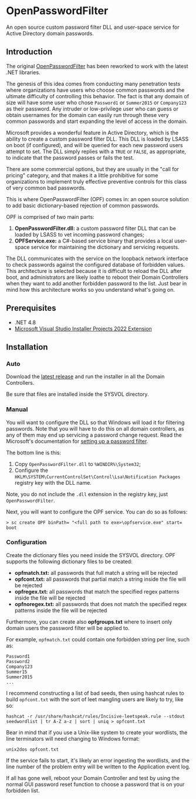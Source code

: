 # OpenPasswordFilter
An open source custom password filter DLL and user-space service for Active Directory domain passwords.

## Introduction

The original [OpenPasswordFilter](https://github.com/jephthai/OpenPasswordFilter) has been reworked to work with the latest .NET libraries.

The genesis of this idea comes from conducting many penetration tests where organizations have users who choose common passwords and the ultimate difficulty of controlling this behavior. The fact is that any domain of size will have some user who chose `Password1` or `Summer2015` or `Company123` as their password.  Any intruder or low-privilege user who can guess or obtain usernames for the domain can easily run through these very common passwords and start expanding the level of access in the domain.

Microsoft provides a wonderful feature in Active Directory, which is the ability to create a custom password filter DLL. This DLL is loaded by LSASS on boot (if configured), and will be queried for each new password users attempt to set.  The DLL simply replies with a `TRUE` or `FALSE`, as appropriate, to indicate that the password passes or fails the test.

There are some commercial options, but they are usually in the "call for pricing" category, and that makes it a little prohibitive for some organizations to implement truly effective preventive controls for this class of very common bad passwords.

This is where OpenPasswordFilter (OPF) comes in: an open source solution to add basic dictionary-based rejection of common passwords.

OPF is comprised of two main parts:
   1. **OpenPasswordFilter.dll:** a custom password filter DLL that can be loaded by LSASS to vet incoming password changes;
   2. **OPFService.exe:** a C#-based service binary that provides a local user-space service for maintaining the dictionary and servicing requests.

The DLL communicates with the service on the loopback network interface to check passwords against the configured database of forbidden values. This architecture is selected because it is difficult to reload the DLL after boot, and administrators are likely loathe to reboot their Domain Controllers when they want to add another forbidden password to the list. Just bear in mind how this architecture works so you understand what's going on.

## Prerequisites

* .NET 4.8
* [Microsoft Visual Studio Installer Projects 2022 Extension](https://marketplace.visualstudio.com/items?itemName=VisualStudioClient.MicrosoftVisualStudio2022InstallerProjects)

## Installation

### Auto

Download the [latest release](https://github.com/D3vil0p3r/OpenPasswordFilter/releases/latest) and run the installer in all the Domain Controllers.

Be sure that files are installed inside the SYSVOL directory.

### Manual

You will want to configure the DLL so that Windows will load it for filtering passwords. Note that you will have to do this on all domain controllers, as any of them may end up servicing a password change request. Read the Microsoft's documentation for [setting up a password filter](https://learn.microsoft.com/en-us/windows/win32/secmgmt/installing-and-registering-a-password-filter-dll).

The bottom line is this:
  1. Copy `OpenPasswordFilter.dll` to `%WINDIR%\System32`;
  2. Configure the `HKLM\SYSTEM\CurrentControlSet\Control\Lsa\Notification Packages` registry key with the DLL name.

Note, you do not include the `.dll` extension in the registry key, just `OpenPasswordFilter`.

Next, you will want to configure the OPF service. You can do so as follows:
```
> sc create OPF binPath= "<full path to exe>\opfservice.exe" start= boot
```

### Configuration 

Create the dictionary files you need inside the SYSVOL directory. OPF supports the following dictionary files to be created:
* **opfmatch.txt:** all passwords that full match a string will be rejected
* **opfcont.txt:** all passwords that partial match a string inside the file will be rejected
* **opfregex.txt:** all passwords that match the specified regex patterns inside the file will be rejected
* **opfnoregex.txt:** all passwords that does not match the specified regex patterns inside the file will be rejected

Furthermore, you can create also **opfgroups.txt** where to insert only domain users the password filter will be applied to.

For example, `opfmatch.txt` could contain one forbidden string per line, such as:
```
Password1
Password2
Company123
Summer15
Summer2015
...
```
I recommend constructing a list of bad seeds, then using hashcat rules to build `opfcont.txt` with the sort of leet mangling users are likely to try, like so:
```
hashcat -r /usr/share/hashcat/rules/Incisive-leetspeak.rule --stdout seedwordlist | tr A-Z a-z | sort | uniq > opfcont.txt
```
Bear in mind that if you use a Unix-like system to create your wordlists, the line terminators will need changing to Windows format:
```
unix2dos opfcont.txt
```
If the service fails to start, it's likely an error ingesting the wordlists, and the line number of the problem entry will be written to the Application event log.

If all has gone well, reboot your Domain Controller and test by using the normal GUI password reset function to choose a password that is on your forbidden list.